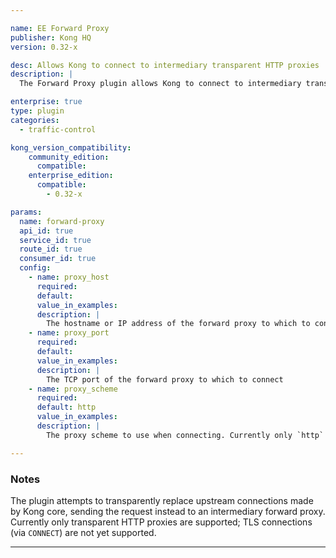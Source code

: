 ```yaml
---

name: EE Forward Proxy
publisher: Kong HQ
version: 0.32-x

desc: Allows Kong to connect to intermediary transparent HTTP proxies
description: |
  The Forward Proxy plugin allows Kong to connect to intermediary transparent HTTP proxies, instead of directly to the upstream_url, when forwarding requests upstream. This is useful in environments where Kong sits in an organization's internal network, the upstream API is available via the public internet, and the organization proxies all outbound traffic through a forward proxy server.

enterprise: true
type: plugin
categories:
  - traffic-control

kong_version_compatibility:
    community_edition:
      compatible:
    enterprise_edition:
      compatible:
        - 0.32-x

params:
  name: forward-proxy
  api_id: true
  service_id: true
  route_id: true
  consumer_id: true
  config:
    - name: proxy_host
      required:
      default:
      value_in_examples:
      description: |
        The hostname or IP address of the forward proxy to which to connect
    - name: proxy_port
      required:
      default:
      value_in_examples:
      description: |
        The TCP port of the forward proxy to which to connect
    - name: proxy_scheme
      required:
      default: http
      value_in_examples:
      description: |
        The proxy scheme to use when connecting. Currently only `http` is supported

---
```


### Notes

The plugin attempts to transparently replace upstream connections made by Kong core, sending the request instead to an intermediary forward proxy. Currently only transparent HTTP proxies are supported; TLS connections (via `CONNECT`) are not yet supported.

---
